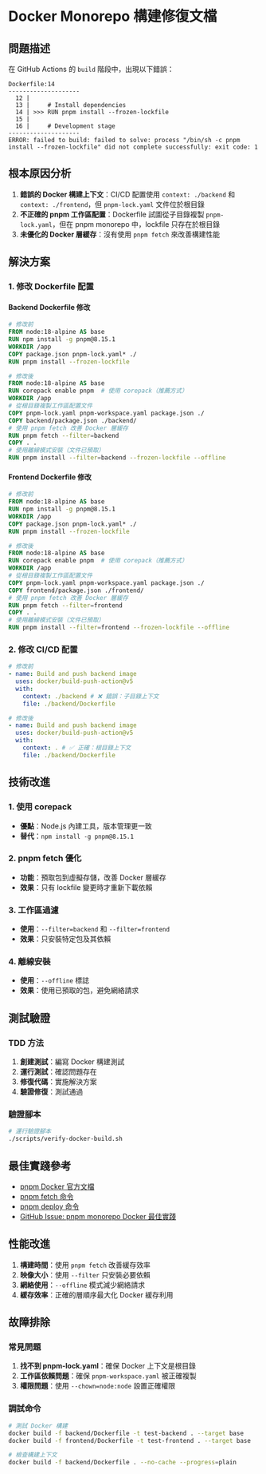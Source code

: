 # Docker Monorepo 構建修復文檔

## 問題描述

在 GitHub Actions 的 `build` 階段中，出現以下錯誤：

```
Dockerfile:14
--------------------
  12 |
  13 |     # Install dependencies
  14 | >>> RUN pnpm install --frozen-lockfile
  15 |
  16 |     # Development stage
--------------------
ERROR: failed to build: failed to solve: process "/bin/sh -c pnpm install --frozen-lockfile" did not complete successfully: exit code: 1
```

## 根本原因分析

1. **錯誤的 Docker 構建上下文**：CI/CD 配置使用 `context: ./backend` 和
   `context: ./frontend`，但 `pnpm-lock.yaml` 文件位於根目錄
2. **不正確的 pnpm 工作區配置**：Dockerfile 試圖從子目錄複製
   `pnpm-lock.yaml`，但在 pnpm monorepo 中，lockfile 只存在於根目錄
3. **未優化的 Docker 層緩存**：沒有使用 `pnpm fetch` 來改善構建性能

## 解決方案

### 1. 修改 Dockerfile 配置

#### Backend Dockerfile 修改

```dockerfile
# 修改前
FROM node:18-alpine AS base
RUN npm install -g pnpm@8.15.1
WORKDIR /app
COPY package.json pnpm-lock.yaml* ./
RUN pnpm install --frozen-lockfile

# 修改後
FROM node:18-alpine AS base
RUN corepack enable pnpm  # 使用 corepack（推薦方式）
WORKDIR /app
# 從根目錄複製工作區配置文件
COPY pnpm-lock.yaml pnpm-workspace.yaml package.json ./
COPY backend/package.json ./backend/
# 使用 pnpm fetch 改善 Docker 層緩存
RUN pnpm fetch --filter=backend
COPY . .
# 使用離線模式安裝（文件已預取）
RUN pnpm install --filter=backend --frozen-lockfile --offline
```

#### Frontend Dockerfile 修改

```dockerfile
# 修改前
FROM node:18-alpine AS base
RUN npm install -g pnpm@8.15.1
WORKDIR /app
COPY package.json pnpm-lock.yaml* ./
RUN pnpm install --frozen-lockfile

# 修改後
FROM node:18-alpine AS base
RUN corepack enable pnpm  # 使用 corepack（推薦方式）
WORKDIR /app
# 從根目錄複製工作區配置文件
COPY pnpm-lock.yaml pnpm-workspace.yaml package.json ./
COPY frontend/package.json ./frontend/
# 使用 pnpm fetch 改善 Docker 層緩存
RUN pnpm fetch --filter=frontend
COPY . .
# 使用離線模式安裝（文件已預取）
RUN pnpm install --filter=frontend --frozen-lockfile --offline
```

### 2. 修改 CI/CD 配置

```yaml
# 修改前
- name: Build and push backend image
  uses: docker/build-push-action@v5
  with:
    context: ./backend # ❌ 錯誤：子目錄上下文
    file: ./backend/Dockerfile

# 修改後
- name: Build and push backend image
  uses: docker/build-push-action@v5
  with:
    context: . # ✅ 正確：根目錄上下文
    file: ./backend/Dockerfile
```

## 技術改進

### 1. 使用 corepack

- **優點**：Node.js 內建工具，版本管理更一致
- **替代**：`npm install -g pnpm@8.15.1`

### 2. pnpm fetch 優化

- **功能**：預取包到虛擬存儲，改善 Docker 層緩存
- **效果**：只有 lockfile 變更時才重新下載依賴

### 3. 工作區過濾

- **使用**：`--filter=backend` 和 `--filter=frontend`
- **效果**：只安裝特定包及其依賴

### 4. 離線安裝

- **使用**：`--offline` 標誌
- **效果**：使用已預取的包，避免網絡請求

## 測試驗證

### TDD 方法

1. **創建測試**：編寫 Docker 構建測試
2. **運行測試**：確認問題存在
3. **修復代碼**：實施解決方案
4. **驗證修復**：測試通過

### 驗證腳本

```bash
# 運行驗證腳本
./scripts/verify-docker-build.sh
```

## 最佳實踐參考

- [pnpm Docker 官方文檔](https://pnpm.io/docker)
- [pnpm fetch 命令](https://pnpm.io/cli/fetch)
- [pnpm deploy 命令](https://pnpm.io/cli/deploy)
- [GitHub Issue: pnpm monorepo Docker 最佳實踐](https://github.com/pnpm/pnpm/issues/3114)

## 性能改進

1. **構建時間**：使用 `pnpm fetch` 改善緩存效率
2. **映像大小**：使用 `--filter` 只安裝必要依賴
3. **網絡使用**：`--offline` 模式減少網絡請求
4. **緩存效率**：正確的層順序最大化 Docker 緩存利用

## 故障排除

### 常見問題

1. **找不到 pnpm-lock.yaml**：確保 Docker 上下文是根目錄
2. **工作區依賴問題**：確保 `pnpm-workspace.yaml` 被正確複製
3. **權限問題**：使用 `--chown=node:node` 設置正確權限

### 調試命令

```bash
# 測試 Docker 構建
docker build -f backend/Dockerfile -t test-backend . --target base
docker build -f frontend/Dockerfile -t test-frontend . --target base

# 檢查構建上下文
docker build -f backend/Dockerfile . --no-cache --progress=plain
```
